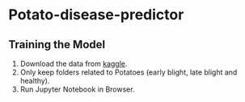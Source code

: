 # Potato-disease-predictor

## Training the Model

1. Download the data from [kaggle](https://www.kaggle.com/arjuntejaswi/plant-village).
2. Only keep folders related to Potatoes (early blight, late blight and healthy).
4. Run Jupyter Notebook in Browser.
